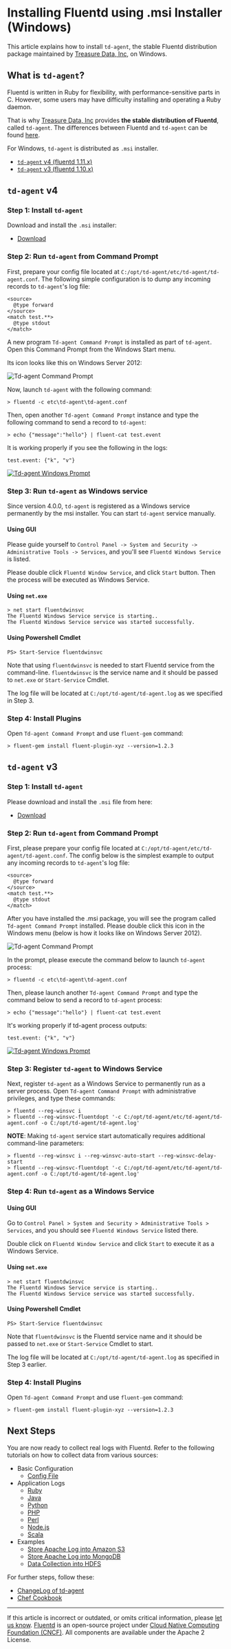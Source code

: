 # Installing Fluentd using .msi Installer (Windows)

This article explains how to install `td-agent`, the stable Fluentd distribution
package maintained by [Treasure Data, Inc](http://www.treasuredata.com/), on
Windows.


## What is `td-agent`?

Fluentd is written in Ruby for flexibility, with performance-sensitive parts in
C. However, some users may have difficulty installing and operating a Ruby
daemon.

That is why [Treasure Data, Inc](http://www.treasuredata.com/) provides **the
stable distribution of Fluentd**, called `td-agent`. The differences between
Fluentd and `td-agent` can be found [here](https://www.fluentd.org/faqs).

For Windows, `td-agent` is distributed as `.msi` installer.

* [`td-agent` v4 (fluentd 1.11.x)](#td-agent-v4)
* [`td-agent` v3 (fluentd 1.10.x)](#td-agent-v3)


## `td-agent` v4


### Step 1: Install `td-agent`

Download and install the `.msi` installer:

-   [Download](https://td-agent-package-browser.herokuapp.com/4/windows)


### Step 2: Run `td-agent` from Command Prompt

First, prepare your config file located at
`C:/opt/td-agent/etc/td-agent/td-agent.conf`. The following simple configuration
is to dump any incoming records to `td-agent`'s log file:

```
<source>
  @type forward
</source>
<match test.**>
  @type stdout
</match>
```

A new program `Td-agent Command Prompt` is installed as part of `td-agent`.
Open this Command Prompt from the Windows Start menu.

Its icon looks like this on Windows Server 2012:

![Td-agent Command Prompt](/images/msi-td-agent-command-prompt.png)

Now, launch `td-agent` with the following command:

```
> fluentd -c etc\td-agent\td-agent.conf
```

Then, open another `Td-agent Command Prompt` instance and type the following
command to send a record to `td-agent`:

```
> echo {"message":"hello"} | fluent-cat test.event
```

It is working properly if you see the following in the logs:

```
test.event: {"k", "v"}
```

[![Td-agent Windows Prompt](/images/td-agent-windows-prompt.png)](/images/td-agent-windows-prompt.png)


### Step 3: Run `td-agent` as Windows service

Since version 4.0.0, `td-agent` is registered as a Windows service permanently
by the msi installer. You can start `td-agent` service manually.


#### Using GUI

Please guide yourself to
`Control Panel -> System and Security -> Administrative Tools -> Services`,
and you'll see `Fluentd Windows Service` is listed.

Please double click `Fluentd Window Service`, and click `Start` button.
Then the process will be executed as Windows Service.


#### Using `net.exe`

```
> net start fluentdwinsvc
The Fluentd Windows Service service is starting..
The Fluentd Windows Service service was started successfully.
```

#### Using Powershell Cmdlet

```
PS> Start-Service fluentdwinsvc
```

Note that using `fluentdwinsvc` is needed to start Fluentd service from the
command-line. `fluentdwinsvc` is the service name and it should be passed to
`net.exe` or `Start-Service` Cmdlet.

The log file will be located at `C:/opt/td-agent/td-agent.log` as we specified
in Step 3.


### Step 4: Install Plugins

Open `Td-agent Command Prompt` and use `fluent-gem` command:

```
> fluent-gem install fluent-plugin-xyz --version=1.2.3
```

## `td-agent` v3


### Step 1: Install `td-agent`

Please download and install the `.msi` file from here:

-   [Download](https://td-agent-package-browser.herokuapp.com/3/windows)


### Step 2: Run `td-agent` from Command Prompt

First, please prepare your config file located at
`C:/opt/td-agent/etc/td-agent/td-agent.conf`. The config below is the
simplest example to output any incoming records to `td-agent`'s log file:

```
<source>
  @type forward
</source>
<match test.**>
  @type stdout
</match>
```

After you have installed the .msi package, you will see the program called
`Td-agent Command Prompt` installed. Please double click this icon in
the Windows menu (below is how it looks like on Windows Server 2012).

![Td-agent Command Prompt](/images/msi-td-agent-command-prompt.png)

In the prompt, please execute the command below to launch `td-agent` process:

```
> fluentd -c etc\td-agent\td-agent.conf
```

Then, please launch another `Td-agent Command Prompt` and type the
command below to send a record to `td-agent` process:

```
> echo {"message":"hello"} | fluent-cat test.event
```

It's working properly if td-agent process outputs:

```
test.event: {"k", "v"}
```

[![Td-agent Windows Prompt](/images/td-agent-windows-prompt.png)](/images/td-agent-windows-prompt.png)


### Step 3: Register `td-agent` to Windows Service

Next, register `td-agent` as a Windows Service to permanently run as a server
process. Open `Td-agent Command Prompt` with administrative privileges, and type
these commands:

```
> fluentd --reg-winsvc i
> fluentd --reg-winsvc-fluentdopt '-c C:/opt/td-agent/etc/td-agent/td-agent.conf -o C:/opt/td-agent/td-agent.log'
```

**NOTE**: Making `td-agent` service start automatically requires additional
command-line parameters:

```
> fluentd --reg-winsvc i --reg-winsvc-auto-start --reg-winsvc-delay-start
> fluentd --reg-winsvc-fluentdopt '-c C:/opt/td-agent/etc/td-agent/td-agent.conf -o C:/opt/td-agent/td-agent.log'
```


### Step 4: Run `td-agent` as a Windows Service


#### Using GUI

Go to
`Control Panel > System and Security > Administrative Tools > Services`,
and you should see `Fluentd Windows Service` listed there.

Double click on `Fluentd Window Service` and click `Start` to execute it as a
Windows Service.


#### Using `net.exe`

```
> net start fluentdwinsvc
The Fluentd Windows Service service is starting..
The Fluentd Windows Service service was started successfully.
```

#### Using Powershell Cmdlet

```
PS> Start-Service fluentdwinsvc
```

Note that `fluentdwinsvc` is the Fluentd service name and it should be passed to
`net.exe` or `Start-Service` Cmdlet to start.

The log file will be located at `C:/opt/td-agent/td-agent.log` as specified in
Step 3 earlier.

### Step 4: Install Plugins

Open `Td-agent Command Prompt` and use `fluent-gem` command:

```
> fluent-gem install fluent-plugin-xyz --version=1.2.3
```

## Next Steps

You are now ready to collect real logs with Fluentd. Refer to the following
tutorials on how to collect data from various sources:

-   Basic Configuration
    -   [Config File](/configuration/config-file.md)
-   Application Logs
    -   [Ruby](/language/ruby.md)
    -   [Java](/language/java.md)
    -   [Python](/language/python.md)
    -   [PHP](/language/php.md)
    -   [Perl](/language/perl.md)
    -   [Node.js](/language/nodejs.md)
    -   [Scala](/language/scala.md)
-   Examples
    -   [Store Apache Log into Amazon S3](/guides/apache-to-s3.md)
    -   [Store Apache Log into MongoDB](/guides/apache-to-mongodb.md)
    -   [Data Collection into HDFS](/guides/http-to-hdfs.md)

For further steps, follow these:

-   [ChangeLog of td-agent](http://docs.treasuredata.com/articles/td-agent-changelog)
-   [Chef Cookbook](https://github.com/treasure-data/chef-td-agent/)


------------------------------------------------------------------------

If this article is incorrect or outdated, or omits critical information, please
[let us know](https://github.com/fluent/fluentd-docs-gitbook/issues?state=open).
[Fluentd](http://www.fluentd.org/) is an open-source project under
[Cloud Native Computing Foundation (CNCF)](https://cncf.io/). All components are
available under the Apache 2 License.
